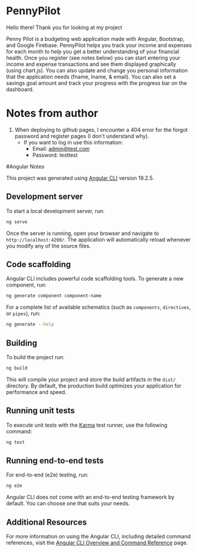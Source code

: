# PennyPilot
Hello there!
Thank you for looking at my project

Penny Pilot is a budgeting web application made with Angular, Bootstrap, and Google Firebase.
PennyPilot helps you track your income and expenses for each month to help you get a better understanding of your financial health. Once you register (see notes below) you can start entering your income and expense transactions and see them displayed graphically (using chart.js). You can also update and change you personal information that the application needs (fname, lname, & email). You can also set a savings goal amount and track your progress with the progress bar on the dashboard.

# Notes from author
1) When deploying to github pages, I encounter a 404 error for the forgot password and register pages (I don't understand why).
   - If you want to log in use this information:
        - Email: admin@test.com
        - Password: testtest


#Angular Notes

This project was generated using [Angular CLI](https://github.com/angular/angular-cli) version 19.2.5.

## Development server

To start a local development server, run:

```bash
ng serve
```

Once the server is running, open your browser and navigate to `http://localhost:4200/`. The application will automatically reload whenever you modify any of the source files.

## Code scaffolding

Angular CLI includes powerful code scaffolding tools. To generate a new component, run:

```bash
ng generate component component-name
```

For a complete list of available schematics (such as `components`, `directives`, or `pipes`), run:

```bash
ng generate --help
```

## Building

To build the project run:

```bash
ng build
```

This will compile your project and store the build artifacts in the `dist/` directory. By default, the production build optimizes your application for performance and speed.

## Running unit tests

To execute unit tests with the [Karma](https://karma-runner.github.io) test runner, use the following command:

```bash
ng test
```

## Running end-to-end tests

For end-to-end (e2e) testing, run:

```bash
ng e2e
```

Angular CLI does not come with an end-to-end testing framework by default. You can choose one that suits your needs.

## Additional Resources

For more information on using the Angular CLI, including detailed command references, visit the [Angular CLI Overview and Command Reference](https://angular.dev/tools/cli) page.
